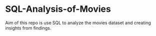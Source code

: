 # SQL-Analysis-of-Movies
Aim of this repo  is use SQL to analyze the movies dataset and creating insights from findings.
